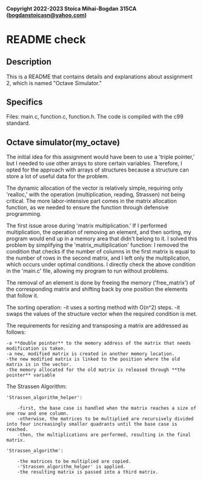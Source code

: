 #### Copyright 2022-2023 Stoica Mihai-Bogdan 315CA (bogdanstoicasn@yahoo.com)
# README check

## Description

This is a README that contains details and explanations about assignment 2,
which is named "Octave Simulator."


## Specifics

Files: main.c, function.c, function.h.
The code is compiled with the c99 standard.


## Octave simulator(my_octave)

The initial idea for this assignment would have been to use a 'triple pointer,'
but I needed to use other arrays to store certain variables.
Therefore, I opted for the approach with arrays of structures because a structure can
store a lot of useful data for the problem.

The dynamic allocation of the vector is relatively simple, requiring only 'realloc,'
with the operation (multiplication, reading, Strassen) not being critical.
The more labor-intensive part comes in the matrix allocation function, as we needed to ensure the function
through defensive programming.

The first issue arose during 'matrix multiplication.' If I performed multiplication, the operation of removing an element,
and then sorting, my program would end up in a memory area that didn't belong to it. I solved this problem by simplifying the
'matrix_multiplication' function: I removed the condition that checks if the number of columns in the first matrix is equal
to the number of rows in the second matrix, and I left only the multiplication, which occurs under optimal conditions.
I directly check the above condition in the 'main.c' file, allowing my program to run without problems.

The removal of an element is done by freeing the memory ('free_matrix') of the corresponding matrix and shifting
back by one position the elements that follow it.

The sorting operation:
	-it uses a sorting method with O(n^2) steps.
	-it swaps the values of the structure vector when the required condition is met.

The requirements for resizing and transposing a matrix are addressed as follows:

	-a **double pointer** to the memory address of the matrix that needs modification is taken.
	-a new, modified matrix is created in another memory location.
	-the new modified matrix is linked to the position where the old matrix is in the vector.
	-the memory allocated for the old matrix is released through **the pointer** variable

The Strassen Algorithm:

	'Strassen_algorithm_helper':

		-first, the base case is handled when the matrix reaches a size of one row and one column.
		-otherwise, the matrices to be multiplied are recursively divided into four increasingly smaller quadrants until the base case is reached.
		-then, the multiplications are performed, resulting in the final matrix.
	
 	'Strassen_algorithm':

		-the matrices to be multiplied are copied.
		-'Strassen_algorithm_helper' is applied.
		-the resulting matrix is passed into a third matrix.
